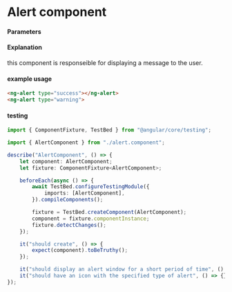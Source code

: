 # Alert component

#### Parameters

#### Explanation

this component is responseible for displaying a message to the user.

#### example usage

```html
<ng-alert type="success"></ng-alert>
<ng-alert type="warning">
```

#### testing

```ts
import { ComponentFixture, TestBed } from "@angular/core/testing";

import { AlertComponent } from "./alert.component";

describe("AlertComponent", () => {
    let component: AlertComponent;
    let fixture: ComponentFixture<AlertComponent>;

    beforeEach(async () => {
        await TestBed.configureTestingModule({
            imports: [AlertComponent],
        }).compileComponents();

        fixture = TestBed.createComponent(AlertComponent);
        component = fixture.componentInstance;
        fixture.detectChanges();
    });

    it("should create", () => {
        expect(component).toBeTruthy();
    });

    it("should display an alert window for a short period of time", () => {});
    it("should have an icon with the specified type of alert", () => {})
});
```
